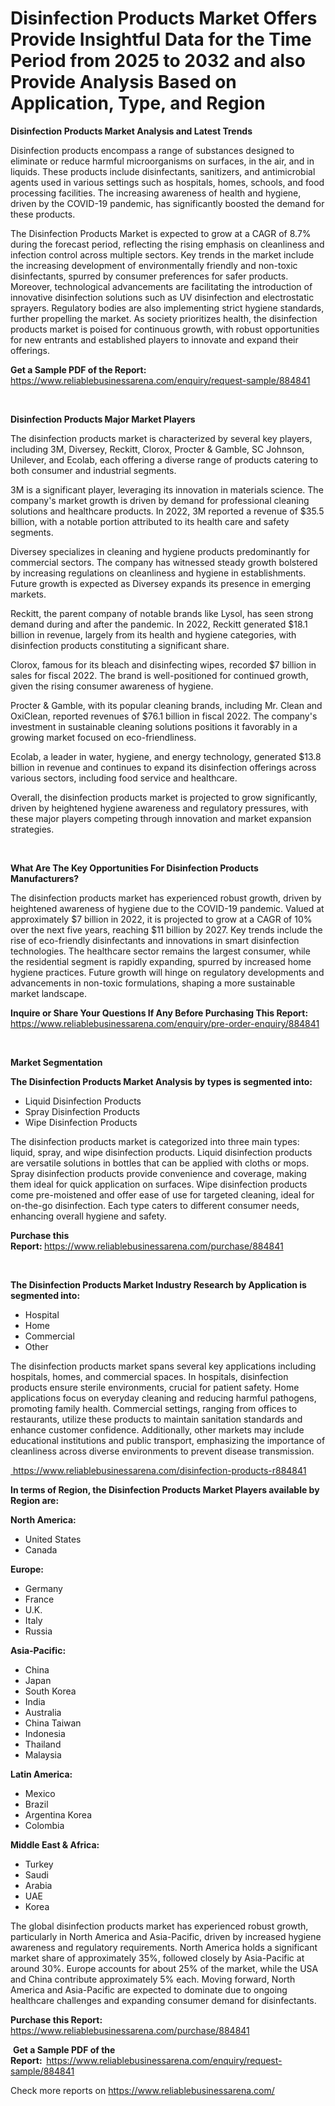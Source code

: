 <p><h1>Disinfection Products Market Offers Provide Insightful Data for the Time Period from 2025 to 2032 and also Provide Analysis Based on Application, Type, and Region</h1></p><p><strong>Disinfection Products Market Analysis and Latest Trends</strong></p>
<p><p>Disinfection products encompass a range of substances designed to eliminate or reduce harmful microorganisms on surfaces, in the air, and in liquids. These products include disinfectants, sanitizers, and antimicrobial agents used in various settings such as hospitals, homes, schools, and food processing facilities. The increasing awareness of health and hygiene, driven by the COVID-19 pandemic, has significantly boosted the demand for these products. </p><p>The Disinfection Products Market is expected to grow at a CAGR of 8.7% during the forecast period, reflecting the rising emphasis on cleanliness and infection control across multiple sectors. Key trends in the market include the increasing development of environmentally friendly and non-toxic disinfectants, spurred by consumer preferences for safer products. Moreover, technological advancements are facilitating the introduction of innovative disinfection solutions such as UV disinfection and electrostatic sprayers. Regulatory bodies are also implementing strict hygiene standards, further propelling the market. As society prioritizes health, the disinfection products market is poised for continuous growth, with robust opportunities for new entrants and established players to innovate and expand their offerings.</p></p>
<p><strong>Get a Sample PDF of the Report:&nbsp;</strong> <a href="https://www.reliablebusinessarena.com/enquiry/request-sample/884841?utm_campaign=1943&utm_medium=2&utm_source=Github&utm_content=ia&utm_term=15022025&utm_id=disinfection-products">https://www.reliablebusinessarena.com/enquiry/request-sample/884841</a></p>
<p>&nbsp;</p>
<p><strong>Disinfection Products Major Market Players</strong></p>
<p><p>The disinfection products market is characterized by several key players, including 3M, Diversey, Reckitt, Clorox, Procter & Gamble, SC Johnson, Unilever, and Ecolab, each offering a diverse range of products catering to both consumer and industrial segments.</p><p>3M is a significant player, leveraging its innovation in materials science. The company's market growth is driven by demand for professional cleaning solutions and healthcare products. In 2022, 3M reported a revenue of $35.5 billion, with a notable portion attributed to its health care and safety segments.</p><p>Diversey specializes in cleaning and hygiene products predominantly for commercial sectors. The company has witnessed steady growth bolstered by increasing regulations on cleanliness and hygiene in establishments. Future growth is expected as Diversey expands its presence in emerging markets.</p><p>Reckitt, the parent company of notable brands like Lysol, has seen strong demand during and after the pandemic. In 2022, Reckitt generated $18.1 billion in revenue, largely from its health and hygiene categories, with disinfection products constituting a significant share.</p><p>Clorox, famous for its bleach and disinfecting wipes, recorded $7 billion in sales for fiscal 2022. The brand is well-positioned for continued growth, given the rising consumer awareness of hygiene.</p><p>Procter & Gamble, with its popular cleaning brands, including Mr. Clean and OxiClean, reported revenues of $76.1 billion in fiscal 2022. The company's investment in sustainable cleaning solutions positions it favorably in a growing market focused on eco-friendliness.</p><p>Ecolab, a leader in water, hygiene, and energy technology, generated $13.8 billion in revenue and continues to expand its disinfection offerings across various sectors, including food service and healthcare.</p><p>Overall, the disinfection products market is projected to grow significantly, driven by heightened hygiene awareness and regulatory pressures, with these major players competing through innovation and market expansion strategies.</p></p>
<p>&nbsp;</p>
<p><strong>What Are The Key Opportunities For Disinfection Products Manufacturers?</strong></p>
<p><p>The disinfection products market has experienced robust growth, driven by heightened awareness of hygiene due to the COVID-19 pandemic. Valued at approximately $7 billion in 2022, it is projected to grow at a CAGR of 10% over the next five years, reaching $11 billion by 2027. Key trends include the rise of eco-friendly disinfectants and innovations in smart disinfection technologies. The healthcare sector remains the largest consumer, while the residential segment is rapidly expanding, spurred by increased home hygiene practices. Future growth will hinge on regulatory developments and advancements in non-toxic formulations, shaping a more sustainable market landscape.</p></p>
<p><strong>Inquire or Share Your Questions If Any Before Purchasing This Report:</strong> <a href="https://www.reliablebusinessarena.com/enquiry/pre-order-enquiry/884841?utm_campaign=1943&utm_medium=2&utm_source=Github&utm_content=ia&utm_term=15022025&utm_id=disinfection-products">https://www.reliablebusinessarena.com/enquiry/pre-order-enquiry/884841</a></p>
<p>&nbsp;</p>
<p><strong>Market Segmentation</strong></p>
<p><strong>The Disinfection Products Market Analysis by types is segmented into:</strong></p>
<p><ul><li>Liquid Disinfection Products</li><li>Spray Disinfection Products</li><li>Wipe Disinfection Products</li></ul></p>
<p><p>The disinfection products market is categorized into three main types: liquid, spray, and wipe disinfection products. Liquid disinfection products are versatile solutions in bottles that can be applied with cloths or mops. Spray disinfection products provide convenience and coverage, making them ideal for quick application on surfaces. Wipe disinfection products come pre-moistened and offer ease of use for targeted cleaning, ideal for on-the-go disinfection. Each type caters to different consumer needs, enhancing overall hygiene and safety.</p></p>
<p><strong>Purchase this Report:&nbsp;</strong><a href="https://www.reliablebusinessarena.com/purchase/884841?utm_campaign=1943&utm_medium=2&utm_source=Github&utm_content=ia&utm_term=15022025&utm_id=disinfection-products">https://www.reliablebusinessarena.com/purchase/884841</a></p>
<p>&nbsp;</p>
<p><strong>The Disinfection Products Market Industry Research by Application is segmented into:</strong></p>
<p><ul><li>Hospital</li><li>Home</li><li>Commercial</li><li>Other</li></ul></p>
<p><p>The disinfection products market spans several key applications including hospitals, homes, and commercial spaces. In hospitals, disinfection products ensure sterile environments, crucial for patient safety. Home applications focus on everyday cleaning and reducing harmful pathogens, promoting family health. Commercial settings, ranging from offices to restaurants, utilize these products to maintain sanitation standards and enhance customer confidence. Additionally, other markets may include educational institutions and public transport, emphasizing the importance of cleanliness across diverse environments to prevent disease transmission.</p></p>
<p><a href="https://www.reliablebusinessarena.com/disinfection-products-r884841?utm_campaign=1943&utm_medium=2&utm_source=Github&utm_content=ia&utm_term=15022025&utm_id=disinfection-products">&nbsp;https://www.reliablebusinessarena.com/disinfection-products-r884841</a></p>
<p><strong>In terms of Region, the Disinfection Products Market Players available by Region are:</strong></p>
<p>
    <p> <strong> North America: </strong>
        <ul>
            <li>United States</li>
            <li>Canada</li>
        </ul>
        </p> 
    <p> <strong> Europe: </strong>
        <ul>
            <li>Germany</li>
            <li>France</li>
            <li>U.K.</li>
            <li>Italy</li>
            <li>Russia</li>
        </ul>
        </p> 
    <p> <strong> Asia-Pacific: </strong>
        <ul>
            <li>China</li>
            <li>Japan</li>
            <li>South Korea</li>
            <li>India</li>
            <li>Australia</li>
            <li>China Taiwan</li>
            <li>Indonesia</li>
            <li>Thailand</li>
            <li>Malaysia</li>
        </ul>
        </p> 
    <p> <strong> Latin America: </strong>
        <ul>
            <li>Mexico</li>
            <li>Brazil</li>
            <li>Argentina Korea</li>
            <li>Colombia</li>
        </ul>
        </p> 
    <p> <strong> Middle East & Africa: </strong>
        <ul>
            <li>Turkey</li>
            <li>Saudi</li>
            <li>Arabia</li>
            <li>UAE</li>
            <li>Korea</li>
        </ul>
    </p>
    </p>
<p><p>The global disinfection products market has experienced robust growth, particularly in North America and Asia-Pacific, driven by increased hygiene awareness and regulatory requirements. North America holds a significant market share of approximately 35%, followed closely by Asia-Pacific at around 30%. Europe accounts for about 25% of the market, while the USA and China contribute approximately 5% each. Moving forward, North America and Asia-Pacific are expected to dominate due to ongoing healthcare challenges and expanding consumer demand for disinfectants.</p></p>
<p><strong>Purchase this Report: </strong><a href="https://www.reliablebusinessarena.com/purchase/884841?utm_campaign=1943&utm_medium=2&utm_source=Github&utm_content=ia&utm_term=15022025&utm_id=disinfection-products">https://www.reliablebusinessarena.com/purchase/884841</a></p>
<p>&nbsp;<strong>Get a Sample PDF of the Report:&nbsp;&nbsp;</strong><a href="https://www.reliablebusinessarena.com/enquiry/request-sample/884841?utm_campaign=1943&utm_medium=2&utm_source=Github&utm_content=ia&utm_term=15022025&utm_id=disinfection-products">https://www.reliablebusinessarena.com/enquiry/request-sample/884841</a></p>
<p><strong></strong></p>
<p>Check more reports on <a href="https://www.reliablebusinessarena.com/?utm_campaign=1943&utm_medium=2&utm_source=Github&utm_content=ia&utm_term=15022025&utm_id=disinfection-products">https://www.reliablebusinessarena.com/</a></p>